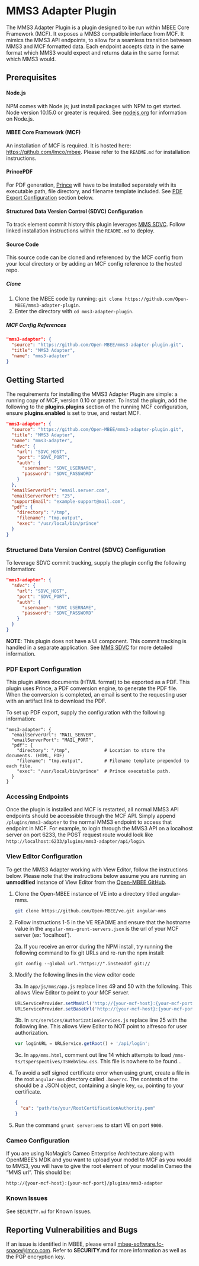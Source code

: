 # MMS3 Adapter Plugin
The MMS3 Adapter Plugin is a plugin designed to be run within MBEE Core Framework (MCF). 
It exposes a MMS3 compatible interface from MCF. It mimics the MMS3 API endpoints, to 
allow for a seamless transition between MMS3 and MCF formatted data. Each endpoint 
accepts data in the same format which MMS3 would expect and returns data in the same 
format which MMS3 would.

## Prerequisites

#### Node.js
NPM comes with Node.js; just install packages with NPM to get started. 
Node version 10.15.0 or greater is required.
See [nodejs.org](https://nodejs.org/en/) for information on Node.js.

#### MBEE Core Framework (MCF)
An installation of MCF is required. It is hosted here: https://github.com/lmco/mbee. 
Please refer to the `README.md` for installation instructions.

#### PrincePDF
For PDF generation, [Prince](https://www.princexml.com/) will have to be installed 
separately with its executable path, file directory, and filename template included. 
See [PDF Export Configuration](#pdf-export-configuration) section below.

#### Structured Data Version Control (SDVC) Configuration
To track element commit history this plugin leverages [MMS SDVC](https://github.com/Open-MBEE/mms).
Follow linked installation instructions within the `README.md` to deploy.

#### Source Code
This source code can be cloned and referenced by the MCF config from your local directory 
or by adding an MCF config reference to the hosted repo.

##### Clone
1. Clone the MBEE code by running: `git clone https://github.com/Open-MBEE/mms3-adapter-plugin`. 
2. Enter the directory with `cd mms3-adapter-plugin`.

##### MCF Config References
```json
"mms3-adapter": {
  "source": "https://github.com/Open-MBEE/mms3-adapter-plugin.git",
  "title": "MMS3 Adapter",
  "name": "mms3-adapter"
}
```

## Getting Started
The requirements for installing the MMS3 Adapter Plugin are simple: a running
copy of MCF, version 0.10 or greater. To install the plugin, add the following
to the **plugins.plugins** section of the running MCF configuration, ensure
**plugins.enabled** is set to true, and restart MCF.

```json
"mms3-adapter": {
  "source": "https://github.com/Open-MBEE/mms3-adapter-plugin.git",
  "title": "MMS3 Adapter",
  "name": "mms3-adapter",
  "sdvc": {
    "url": "SDVC_HOST",
    "port": "SDVC_PORT",
    "auth": {
      "username": "SDVC_USERNAME",
      "password": "SDVC_PASSWORD"
    }
  },
  "emailServerUrl": "email.server.com",
  "emailServerPort": "25",
  "supportEmail": "example-support@mail.com",
  "pdf": {
    "directory": "/tmp",
    "filename": "tmp.output",
    "exec": "/usr/local/bin/prince"
  }
}
```

### Structured Data Version Control (SDVC) Configuration
To leverage SDVC commit tracking, supply the plugin config the following information:

```json
"mms3-adapter": {
  "sdvc": {
    "url": "SDVC_HOST",
    "port": "SDVC_PORT",
    "auth": {
      "username": "SDVC_USERNAME",
      "password": "SDVC_PASSWORD"
    }
  }
}
```

**NOTE**: This plugin does not have a UI component. This commit tracking is handled 
in a separate application. See [MMS SDVC](https://github.com/Open-MBEE/mms) for 
more detailed information.

### PDF Export Configuration
This plugin allows documents (HTML format) to be exported as a PDF. This plugin 
uses Prince, a PDF conversion engine, to generate the PDF file. When the 
conversion is completed, an email is sent to the requesting user with an artifact
link to download the PDF. 

To set up PDF export, supply the configuration with the following information:

```
"mms3-adapter": {
  "emailServerUrl": "MAIL_SERVER",
  "emailServerPort": "MAIL_PORT",
  "pdf": {
    "directory": "/tmp",             # Location to store the documents. (HTML, PDF) 
    "filename": "tmp.output",        # Filename template prepended to each file.
    "exec": "/usr/local/bin/prince"  # Prince executable path.
  }
}
```

### Accessing Endpoints
Once the plugin is installed and MCF is restarted, all normal MMS3 API endpoints
should be accessible through the MCF API. Simply append
`/plugins/mms3-adapter` to the normal MMS3 endpoint to access that endpoint in
MCF. For example, to login through the MMS3 API on a localhost server on port
6233, the POST request route would look like 
`http://localhost:6233/plugins/mms3-adapter/api/login`.

### View Editor Configuration
To get the MMS3 Adapter working with View Editor, follow the instructions below.
Please note that the instructions below assume you are running an **unmodified**
instance of View Editor from the [Open-MBEE GitHub](https://github.com/Open-MBEE/ve).

1. Clone the Open-MBEE instance of VE into a directory titled angular-mms.
    ```bash
    git clone https://github.com/Open-MBEE/ve.git angular-mms
    ```
2. Follow instructions 1-5 in the VE README and ensure that the hostname value
   in the `angular-mms-grunt-servers.json` is the url of your MCF server (ex: 
   'localhost').

   2a. If you receive an error during the NPM install, try running the following
   command to fix git URLs and re-run the npm install:
   
   ```
   git config --global url."https://".insteadOf git://
   ```
   
3. Modify the following lines in the view editor code

   3a. In `app/js/mms/app.js` replace lines 49 and 50 with the following. This
   allows View Editor to point to your MCF server.
   
   ```javascript
   URLServiceProvider.setMmsUrl('http://{your-mcf-host}:{your-mcf-port}/plugins/mms3-adapter/alfresco/service');
   URLServiceProvider.setBaseUrl('http://{your-mcf-host}:{your-mcf-port}/plugins/mms3-adapter/alfresco/service');
   ```
   3b. In `src/services/AuthorizationServices.js` replace line 25 with the
   following line. This allows View Editor to NOT point to alfresco for user
   authorization.
   
   ```javascript
   var loginURL = URLService.getRoot() + '/api/login';
   ```
   3c. In `app/mms.html`, comment out line 14 which attempts to load
   `/mms-ts/tsperspectives/TSWebView.css`. This file is nowhere to be found...
   
4. To avoid a self signed certificate error when using grunt, create a file in
   the root `angular-mms` directory called `.bowerrc`. The contents of the should
   be a JSON object, containing a single key, `ca`, pointing to your certificate.
   
   ```json
   {
     "ca": "path/to/your/RootCertificationAuthority.pem"   
   }
    ```
   
5. Run the command `grunt server:ems` to start VE on port `9000`.

### Cameo Configuration
If you are using NoMagic’s Cameo Enterprise Architecture along with OpenMBEE’s MDK and 
you want to upload your model to MCF as you would to MMS3, you will have to give the 
root element of your model in Cameo the “MMS url”. This should be:

```
http://{your-mcf-host}:{your-mcf-port}/plugins/mms3-adapter
```

### Known Issues

See `SECURITY.md` for Known Issues.

## Reporting Vulnerabilities and Bugs

If an issue is identified in MBEE, please email
[mbee-software.fc-space@lmco.com](mailto:mbee-software.fc-space@lmco.com).
Refer to **SECURITY.md** for more information as well as the PGP encryption key.

